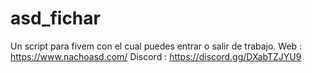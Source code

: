 # asd_fichar
Un script para fivem con el cual puedes entrar o salir de trabajo.
Web : https://www.nachoasd.com/
Discord : https://discord.gg/DXabTZJYU9
